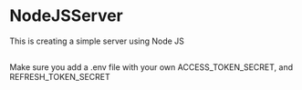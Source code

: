 # NodeJSServer
This is creating a simple server using Node JS

## 
Make sure you add a .env file with your own ACCESS_TOKEN_SECRET, and REFRESH_TOKEN_SECRET